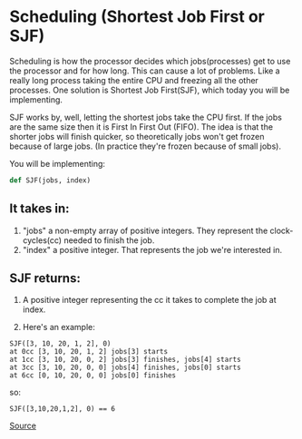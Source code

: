 # Scheduling (Shortest Job First or SJF)

Scheduling is how the processor decides which jobs(processes) get to use 
the processor and for how long. This can cause a lot of problems. Like a 
really long process taking the entire CPU and freezing all the other  
processes. One solution is Shortest Job First(SJF), which today you will 
be implementing.

SJF works by, well, letting the shortest jobs take the CPU first. If the 
jobs are the same size then it is First In First Out (FIFO). The idea is 
that the shorter jobs will finish quicker, so theoretically jobs won't 
get frozen because of large jobs. (In practice they're frozen because of 
small jobs).

You will be implementing:

```python
def SJF(jobs, index)
```

## It takes in:

1. "jobs" a non-empty array of positive integers. They represent the 
    clock-cycles(cc) needed to finish the job.
2. "index" a positive integer. That represents the job we're interested in.

## SJF returns:

1. A positive integer representing the cc it takes to complete the job at index.

2. Here's an example:

```text
SJF([3, 10, 20, 1, 2], 0)
at 0cc [3, 10, 20, 1, 2] jobs[3] starts
at 1cc [3, 10, 20, 0, 2] jobs[3] finishes, jobs[4] starts
at 3cc [3, 10, 20, 0, 0] jobs[4] finishes, jobs[0] starts
at 6cc [0, 10, 20, 0, 0] jobs[0] finishes
```

so:

```text
SJF([3,10,20,1,2], 0) == 6
```

[Source](https://www.codewars.com/kata/550cc572b9e7b563be00054f)